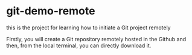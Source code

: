 # git-demo-remote
this is the project for learning how to initiate a Git project remotely

Firstly, you will create a Git repository remotely hosted in the Github and then, from the local terminal, you can directly download it.